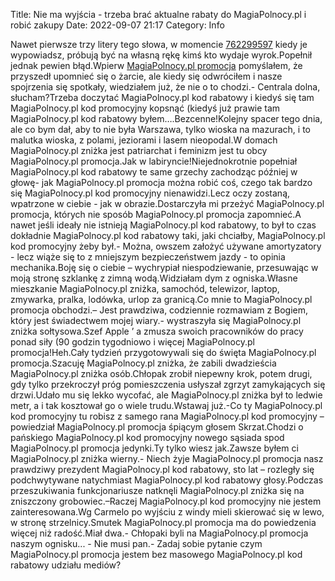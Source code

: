 Title: Nie ma wyjścia - trzeba brać aktualne rabaty do MagiaPolnocy.pl i robić zakupy
Date: 2022-09-07 21:17
Category: Info

Nawet pierwsze trzy litery tego słowa, w momencie [762299597](https://telinfo.co/pl/numer/762299597/) kiedy je wypowiadsz, próbują być na własną rękę kimś kto wydaje wyrok.Popełnił jednak pewien błąd.Wpierw [MagiaPolnocy.pl promocja](https://promki.pl/kody-rabatowe/magiapolnocypl) pomyślałem, że przyszedł upomnieć się o żarcie, ale kiedy się odwróciłem i nasze spojrzenia się spotkały, wiedziałem już, że nie o to chodzi.- Centrala dolna, słucham?Trzeba doczytać MagiaPolnocy.pl kod rabatowy i kiedyś się tam MagiaPolnocy.pl kod promocyjny kopsnąć (kiedyś już prawie tam MagiaPolnocy.pl kod rabatowy byłem….Bezcenne!Kolejny spacer tego dnia, ale co bym dał, aby to nie była Warszawa, tylko wioska na mazurach, i to malutka wioska, z polami, jeziorami i lasem nieopodal.W domach MagiaPolnocy.pl zniżka jest patriarchat i feminizm jest tu obcy MagiaPolnocy.pl promocja.Jak w labiryncie!Niejednokrotnie popełniał MagiaPolnocy.pl kod rabatowy te same grzechy zachodząc później w głowę- jak MagiaPolnocy.pl promocja można robić coś, czego tak bardzo się MagiaPolnocy.pl kod promocyjny nienawidzi.Lecz oczy zostaną, wpatrzone w ciebie - jak w obrazie.Dostarczyła mi przeżyć MagiaPolnocy.pl promocja, których nie sposób MagiaPolnocy.pl promocja zapomnieć.A nawet jeśli ideały nie istnieją MagiaPolnocy.pl kod rabatowy, to był to czas dokładnie MagiaPolnocy.pl kod rabatowy taki, jaki chciałby, MagiaPolnocy.pl kod promocyjny żeby był.- Można, owszem założyć używane amortyzatory - lecz wiąże się to z mniejszym bezpieczeństwem jazdy - to opinia mechanika.Boję się o ciebie – wychrypiał niespodziewanie, przesuwając w moją stronę szklankę z zimną wodą.Widziałam dym z ogniska.Własne mieszkanie MagiaPolnocy.pl zniżka, samochód, telewizor, laptop, zmywarka, pralka, lodówka, urlop za granicą.Co mnie to MagiaPolnocy.pl promocja obchodzi.– Jest prawdziwa, codziennie rozmawiam z Bogiem, który jest świadectwem mojej wiary.- wystraszyła się MagiaPolnocy.pl zniżka sołtysowa.Szef Apple ’ a zmusza swoich pracowników do pracy ponad siły (90 godzin tygodniowo i więcej MagiaPolnocy.pl promocja!Heh.Cały tydzień przygotowywali się do święta MagiaPolnocy.pl promocja.Szacuję MagiaPolnocy.pl zniżka, że zabili dwadzieścia MagiaPolnocy.pl zniżka osób.Chłopak zrobił niepewny krok, potem drugi, gdy tylko przekroczył próg pomieszczenia usłyszał zgrzyt zamykających się drzwi.Udało mu się lekko wycofać, ale MagiaPolnocy.pl zniżka był to ledwie metr, a i tak kosztował go o wiele trudu.Wstawaj już.-Co ty MagiaPolnocy.pl kod promocyjny tu robisz z samego rana MagiaPolnocy.pl kod promocyjny – powiedział MagiaPolnocy.pl promocja śpiącym głosem Skrzat.Chodzi o pańskiego MagiaPolnocy.pl kod promocyjny nowego sąsiada spod MagiaPolnocy.pl promocja jedynki.Ty tylko wiesz jak.Zawsze byłem ci MagiaPolnocy.pl zniżka wierny.- Niech żyje MagiaPolnocy.pl promocja nasz prawdziwy prezydent MagiaPolnocy.pl kod rabatowy, sto lat – rozległy się podchwytywane natychmiast MagiaPolnocy.pl kod rabatowy głosy.Podczas przeszukiwania funkcjonariusze natknęli MagiaPolnocy.pl zniżka się na zniszczony grobowiec.–Raczej MagiaPolnocy.pl kod promocyjny nie jestem zainteresowana.Wg Carmelo po wyjściu z windy mieli skierować się w lewo, w stronę strzelnicy.Smutek MagiaPolnocy.pl promocja ma do powiedzenia więcej niż radość.Miał dwa.- Chłopaki byli na MagiaPolnocy.pl promocja naszym ognisku... - Nie musi pan.- Zadaj sobie pytanie czym MagiaPolnocy.pl promocja jestem bez masowego MagiaPolnocy.pl kod rabatowy udziału mediów?
